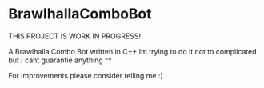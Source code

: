 # BrawlhallaComboBot

THIS PROJECT IS WORK IN PROGRESS!

A Brawlhalla Combo Bot written in C++
Im trying to do it not to complicated but I cant guarantie anything ^^

For improvements please consider telling me :)
